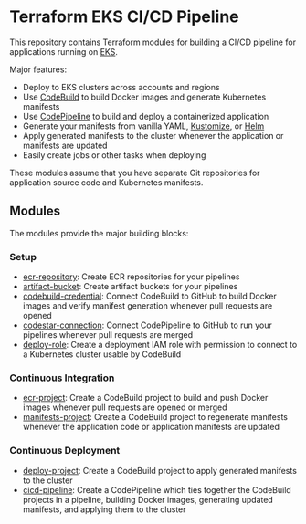 # Terraform EKS CI/CD Pipeline

This repository contains Terraform modules for building a CI/CD pipeline for
applications running on [EKS].

Major features:

* Deploy to EKS clusters across accounts and regions
* Use [CodeBuild] to build Docker images and generate Kubernetes manifests
* Use [CodePipeline] to build and deploy a containerized application
* Generate your manifests from vanilla YAML, [Kustomize], or [Helm]
* Apply generated manifests to the cluster whenever the application or manifests
  are updated
* Easily create jobs or other tasks when deploying

These modules assume that you have separate Git repositories for application
source code and Kubernetes manifests.

## Modules

The modules provide the major building blocks:

### Setup

* [ecr-repository](./modules/ecr-repository): Create ECR repositories for your
  pipelines
* [artifact-bucket](./modules/artifact-bucket): Create artifact buckets for your
  pipelines
* [codebuild-credential](./modules/codebuild-credential): Connect CodeBuild to GitHub to
  build Docker images and verify manifest generation whenever pull requests are
  opened
* [codestar-connection](./modules/codestar-connection): Connect CodePipeline to GitHub
  to run your pipelines whenever pull requests are merged
* [deploy-role](./modules/deploy-role): Create a deployment IAM role with
  permission to connect to a Kubernetes cluster usable by CodeBuild

### Continuous Integration

* [ecr-project](./modules/ecr-project): Create a CodeBuild project to build and push
  Docker images whenever pull requests are opened or merged
* [manifests-project](./modules/manifests-project): Create a CodeBuild project to
  regenerate manifests whenever the application code or application manifests
  are updated

### Continuous Deployment

* [deploy-project](./modules/deploy-project): Create a CodeBuild project to apply
  generated manifests to the cluster
* [cicd-pipeline](./modules/cicd-pipeline): Create a CodePipeline which ties together
  the CodeBuild projects in a pipeline, building Docker images, generating
  updated manifests, and applying them to the cluster

[EKS]: https://aws.amazon.com/eks/
[CodeBuild]: https://aws.amazon.com/codebuild/
[CodePipeline]: https://aws.amazon.com/codepipeline/
[Kustomize]: https://kustomize.io/
[Helm]: https://helm.sh/
